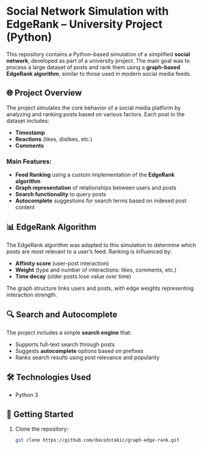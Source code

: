 # Social Network Simulation with EdgeRank – University Project (Python)

This repository contains a Python-based simulation of a simplified **social network**, developed as part of a university project. The main goal was to process a large dataset of posts and rank them using a **graph-based EdgeRank algorithm**, similar to those used in modern social media feeds.

## 🌐 Project Overview

The project simulates the core behavior of a social media platform by analyzing and ranking posts based on various factors. Each post in the dataset includes:

- **Timestamp**
- **Reactions** (likes, dislikes, etc.)
- **Comments**

### Main Features:

- **Feed Ranking** using a custom implementation of the **EdgeRank algorithm**
- **Graph representation** of relationships between users and posts
- **Search functionality** to query posts
- **Autocomplete** suggestions for search terms based on indexed post content

## 📊 EdgeRank Algorithm

The EdgeRank algorithm was adapted to this simulation to determine which posts are most relevant to a user’s feed. Ranking is influenced by:
- **Affinity score** (user-post interaction)
- **Weight** (type and number of interactions: likes, comments, etc.)
- **Time decay** (older posts lose value over time)

The graph structure links users and posts, with edge weights representing interaction strength.

## 🔍 Search and Autocomplete

The project includes a simple **search engine** that:
- Supports full-text search through posts
- Suggests **autocomplete** options based on prefixes
- Ranks search results using post relevance and popularity

## 🛠️ Technologies Used

- Python 3

## 🚀 Getting Started

1. Clone the repository:
   ```bash
   git clone https://github.com/davidstakic/graph-edge-rank.git
